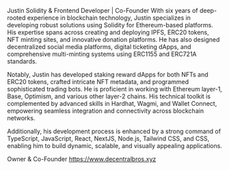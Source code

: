 Justin
Solidity & Frontend Developer | Co-Founder
With six years of deep-rooted experience in blockchain technology, Justin specializes in developing robust solutions using Solidity for Ethereum-based platforms. His expertise spans across creating and deploying IPFS, ERC20 tokens, NFT minting sites, and innovative donation platforms. He has also designed decentralized social media platforms, digital ticketing dApps, and comprehensive multi-minting systems using ERC1155 and ERC721A standards.

Notably, Justin has developed staking reward dApps for both NFTs and ERC20 tokens, crafted intricate NFT metadata, and programmed sophisticated trading bots. He is proficient in working with Ethereum layer-1, Base, Optimism, and various other layer-2 chains. His technical toolkit is complemented by advanced skills in Hardhat, Wagmi, and Wallet Connect, empowering seamless integration and connectivity across blockchain networks.

Additionally, his development process is enhanced by a strong command of TypeScript, JavaScript, React, NextJS, Node.js, Tailwind CSS, and CSS, enabling him to build dynamic, scalable, and visually appealing applications.

Owner & Co-Founder https://www.decentralbros.xyz


<!---
Mr-Web3/Mr-Web3 is a ✨ special ✨ repository because its `README.md` (this file) appears on your GitHub profile.
You can click the Preview link to take a look at your changes.
--->
